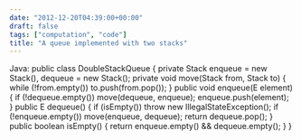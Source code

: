 ```yaml
---
date: "2012-12-20T04:39:00+00:00"
draft: false
tags: ["computation", "code"]
title: "A queue implemented with two stacks"
---
```

Java: public class DoubleStackQueue { private Stack enqueue = new Stack(), dequeue = new Stack(); private void move(Stack from, Stack to) { while (!from.empty()) to.push(from.pop()); } public void enqueue(E element) { if (!dequeue.empty()) move(dequeue, enqueue); enqueue.push(element); } public E dequeue() { if (isEmpty()) throw new IllegalStateException(); if (!enqueue.empty()) move(enqueue, dequeue); return dequeue.pop(); } public boolean isEmpty() { return enqueue.empty() && dequeue.empty(); } }

